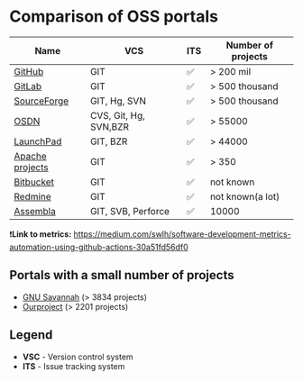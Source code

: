 Comparison of OSS portals
=====================

|Name|VCS|ITS|Number of projects|
|---|---|---|---|
|[GitHub](GitHub)|GIT|✅|> 200 mil|
|[GitLab](GitLab)|GIT|✅|> 500 thousand|
|[SourceForge](SourceForge)|GIT, Hg, SVN|✅|> 500 thousand|
|[OSDN](OSDN)|CVS, Git, Hg, SVN,BZR|✅|> 55000|
|[LaunchPad](LaunchPad)|GIT, BZR|✅|> 44000|
|[Apache projects](Apache)|GIT|✅|> 350|
|[Bitbucket](Bitbucket)|GIT|✅|not known||
|[Redmine](Redmine)|GIT|✅|not known(a lot)||
|[Assembla](Assembla)|GIT, SVB, Perforce|✅|10000||

❗️**Link to metrics:** https://medium.com/swlh/software-development-metrics-automation-using-github-actions-30a51fd56df0

## Portals with a small number of projects
* [GNU Savannah](https://savannah.nongnu.org/) (> 3834 projects)
* [Ourproject](https://ourproject.org/) (> 2201 projects)

## Legend

* **VSC** - Version control system
* **ITS** - Issue tracking system
